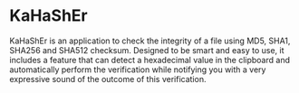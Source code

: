 # KaHaShEr
KaHaShEr is an application to check the integrity of a file using MD5, SHA1, SHA256 and SHA512 checksum.
Designed to be smart and easy to use, it includes a feature that can detect a hexadecimal value in the clipboard and automatically perform the verification while notifying you with a very expressive sound of the outcome of this verification.
